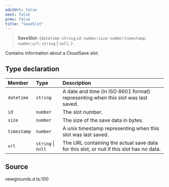 ```yaml
---
editUrl: false
next: false
prev: false
title: "SaveSlot"
---
```


> **SaveSlot**: \{`datetime`: `string`;`id`: `number`;`size`: `number`;`timestamp`: `number`;`url`: `string` \| `null`;  }

Contains information about a CloudSave slot.

## Type declaration

| Member | Type | Description |
| :------ | :------ | :------ |
| `datetime` | `string` | A date and time (in ISO 8601 format) representing when this slot was last saved. |
| `id` | `number` | The slot number. |
| `size` | `number` | The size of the save data in bytes. |
| `timestamp` | `number` | A unix timestamp representing when this slot was last saved. |
| `url` | `string` \| `null` | The URL containing the actual save data for this slot, or null if this slot has no data. |

## Source

newgrounds.d.ts:100
